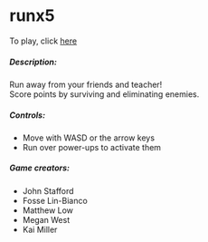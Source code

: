 <h1>runx5</h1>
To play, click <a href="https://jstaffo3.github.io/runx5/">here</a>
<p></p>
<h5>Description:</h5>
Run away from your friends and teacher!<br>
Score points by surviving and eliminating enemies.
<h5>Controls:</h5>
<ul>
  <li>Move with WASD or the arrow keys</li>
  <li>Run over power-ups to activate them</li>
</ul>  
<h5>Game creators:</h5>
<ul>
  <li>John Stafford</li>
  <li>Fosse Lin-Bianco</li>
  <li>Matthew Low</li>
  <li>Megan West</li>
  <li>Kai Miller</li>
</ul>

